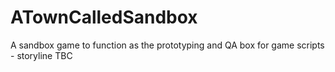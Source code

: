 # ATownCalledSandbox
A sandbox game to function as the prototyping and QA box for game scripts - storyline TBC
